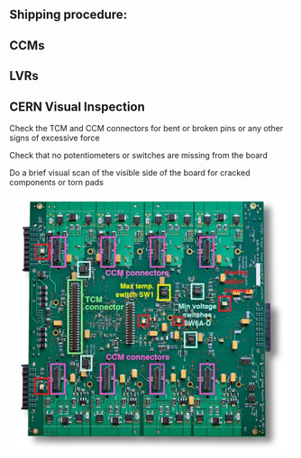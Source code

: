 ## Shipping procedure:
## CCMs
## LVRs

## CERN Visual Inspection

Check the TCM and CCM connectors for bent or broken pins or any other
signs of excessive force

Check that no potentiometers or switches are missing from the board

Do a brief visual scan of the visible side of the board for cracked
components or torn pads

![LVR_inspect](LVR_inspect.jpg)
